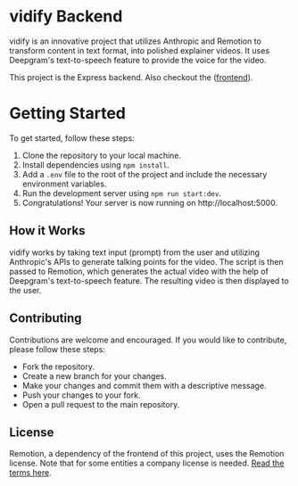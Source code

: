 # vidify Backend

vidify is an innovative project that utilizes Anthropic and Remotion to transform content in text format, into polished explainer videos. It uses Deepgram's text-to-speech feature to provide the voice for the video.

This project is the Express backend. Also checkout the ([frontend](https://github.com/MercifulSamurai142/vidify-frontend)).

# Getting Started

To get started, follow these steps:

1. Clone the repository to your local machine.
2. Install dependencies using `npm install`.
3. Add a `.env` file to the root of the project and include the necessary environment variables.
4. Run the development server using `npm run start:dev`.
5. Congratulations! Your server is now running on http://localhost:5000.

## How it Works

vidify works by taking text input (prompt) from the user and utilizing Anthropic's APIs to generate talking points for the video. The script is then passed to Remotion, which generates the actual video with the help of Deepgram's text-to-speech feature. The resulting video is then displayed to the user.

## Contributing

Contributions are welcome and encouraged. If you would like to contribute, please follow these steps:

- Fork the repository.
- Create a new branch for your changes.
- Make your changes and commit them with a descriptive message.
- Push your changes to your fork.
- Open a pull request to the main repository.

## License

Remotion, a dependency of the frontend of this project, uses the Remotion license. Note that for some entities a company license is needed. [Read the terms here](https://remotion.dev/license).
